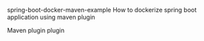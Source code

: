 spring-boot-docker-maven-example
How to dockerize spring boot application using maven plugin

Maven plugin
plugin
